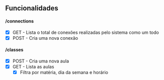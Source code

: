 ## Funcionalidades

#### /connections
   
   - [x] GET - Lista o total de conexões realizadas pelo sistema como um todo <br/>
   - [x] POST - Cria uma nova conexão <br/>

#### /classes

   - [x] POST - Cria uma nova aula <br/>
   - [x] GET - Lista as aulas <br/>
     - [x] Filtra por matéria, dia da semana e horário <br/>
